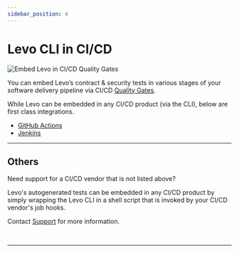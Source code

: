 ```yaml
---
sidebar_position: 4
---
```


# Levo CLI in CI/CD

![Embed Levo in CI/CD Quality Gates](../../assets/levo-quality-gates.svg)

You can embed Levo’s contract & security tests in various stages of your software delivery pipeline via CI/CD [Quality Gates](https://docs.microsoft.com/en-us/azure/devops/pipelines/release/approvals/gates?view=azure-devops).

While Levo can be embedded in any CI/CD product (via the CLI), below are first class integrations.

- [GitHub Actions](/security-testing/github-action)
- [Jenkins](/security-testing/jenkins-plugin)

-----------------------------------

## Others

Need support for a CI/CD vendor that is not listed above?

Levo's autogenerated tests can be embedded in any CI/CD product by simply wrapping the Levo CLI in a shell script that is invoked by your CI/CD vendor's job hooks.

Contact [Support](mailto:support@levo.ai) for more information.

<br/>

-----------------------------------